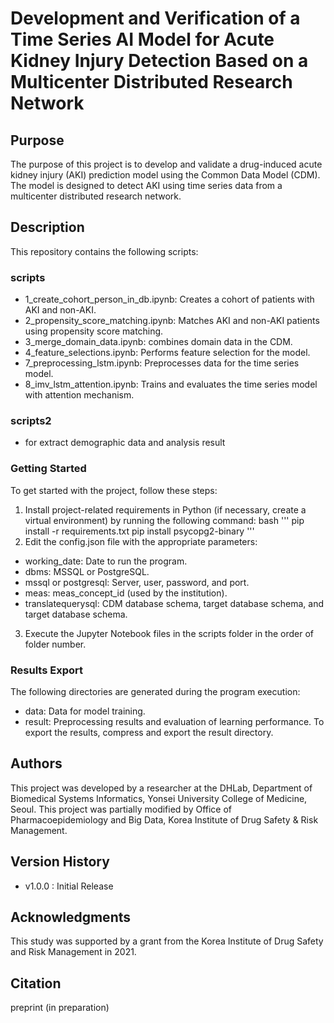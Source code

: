 # Development and Verification of a Time Series AI Model for Acute Kidney Injury Detection Based on a Multicenter Distributed Research Network

## Purpose
The purpose of this project is to develop and validate a drug-induced acute kidney injury (AKI) prediction model using the Common Data Model (CDM). The model is designed to detect AKI using time series data from a multicenter distributed research network.

## Description
This repository contains the following scripts:

### scripts
- 1_create_cohort_person_in_db.ipynb: Creates a cohort of patients with AKI and non-AKI.
- 2_propensity_score_matching.ipynb: Matches AKI and non-AKI patients using propensity score matching.
- 3_merge_domain_data.ipynb: combines domain data in the CDM.
- 4_feature_selections.ipynb: Performs feature selection for the model.
- 7_preprocessing_lstm.ipynb: Preprocesses data for the time series model.
- 8_imv_lstm_attention.ipynb: Trains and evaluates the time series model with attention mechanism.

### scripts2
- for extract demographic data and analysis result

### Getting Started

To get started with the project, follow these steps:

1. Install project-related requirements in Python (if necessary, create a virtual environment) by running the following command:
bash
'''
pip install -r requirements.txt
pip install psycopg2-binary
'''
2. Edit the config.json file with the appropriate parameters:
- working_date: Date to run the program.
- dbms: MSSQL or PostgreSQL.
- mssql or postgresql: Server, user, password, and port.
- meas: meas_concept_id (used by the institution).
- translatequerysql: CDM database schema, target database schema, and target database schema.

3. Execute the Jupyter Notebook files in the scripts folder in the order of folder number.

### Results Export
The following directories are generated during the program execution:

- data: Data for model training.
- result: Preprocessing results and evaluation of learning performance.
To export the results, compress and export the result directory.

## Authors
This project was developed by a researcher at the DHLab, Department of Biomedical Systems Informatics, Yonsei University College of Medicine, Seoul.
This project was partially modified by Office of Pharmacoepidemiology and Big Data, Korea Institute of Drug Safety & Risk Management.

## Version History
- v1.0.0 : Initial Release

## Acknowledgments
This study was supported by a grant from the Korea Institute of Drug Safety and Risk Management in 2021.

## Citation
preprint (in preparation)
